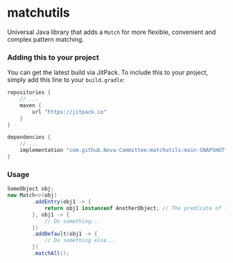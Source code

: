 # matchutils

Universal Java library that adds a `Match` for more flexible, convenient and complex pattern matching.

### Adding this to your project

You can get the latest build via JitPack. To include this to your project, simply add this line to your `build.gradle`:

```groovy
repositories {
    // ...
    maven {
        url "https://jitpack.io"
    }
}

dependencies {
    // ...
    implementation "com.github.Nova-Committee:matchutils:main-SNAPSHOT"
}
```

### Usage

```java
SomeObject obj;
new Match<>(obj)
        .addEntry(obj1 -> {
            return obj1 instanceof AnotherObject; // The predicate of this entry
        }, obj1 -> {
            // Do something...
        })
        .addDefault(obj1 -> {
            // Do something else...
        })
        .matchAll();
```
